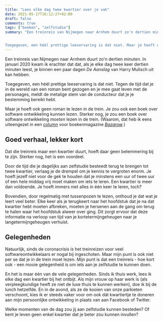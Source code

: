 ```yaml
---
title: "Lees elke dag twee kwartier over je vak"
date: 2021-05-17T16:12:27+02:00
draft: false
comments: true
tags: ["boeken", "zelfstudie"]
summary: "Een treinreis van Nijmegen naar Arnhem duurt zo'n dertien minuten. In januari 2020 kwam ik erachter dat dat, als je elke dag twee keer dertien minuten leest, je binnen een paar dagen *De Aanslag* van Harry Mulisch uit kan hebben. 


Toegegeven, een héél prettige leeservaring is dat niet. Maar je hoeft ook geen roman te lezen in de trein. Je zou ook een boek over software ontwikkeling kunnen lezen. Sterker nog, je zou een boek over software ontwikkeling *moeten* lezen in de trein."
---
```


Een treinreis van Nijmegen naar Arnhem duurt zo'n dertien minuten. In januari 2020 kwam ik erachter dat dat, als je elke dag twee keer dertien minuten leest, je binnen een paar dagen *De Aanslag* van Harry Mulisch uit kan hebben.


Toegegeven, een héél prettige leeservaring is dat niet. Tegen de tijd dat je in de wereld van een roman bent gezogen en je mee gaat leven met de personages, meldt de metalige stem van de conducteur dat je je bestemming bereikt hebt. 


Maar je hoeft ook geen roman te lezen in de trein. Je zou ook een boek over software ontwikkeling kunnen lezen. Sterker nog, je zou een boek over software ontwikkeling *moeten* lezen in de trein. (Waarom, dat heb ik eens uiteengezet in een [column](https://magazine.bazarow.com/bazarow-magazine-1-2021/waarom-lezen-deel-2/) voor boekenmagazine [*Bazarow*](https://magazine.bazarow.com/).) 


## Goed verhaal, lekker kort


Dat die treinreis maar een kwartier duurt, hoeft daar geen belemmering bij te zijn. Sterker nog, het is een voordeel. 


Door de tijd die je dagelijks aan zelfstudie besteedt terug te brengen tot twee kwartier, verlaag je de drempel om je kennis te vergroten enorm. Je hoeft jezelf niet voor de gek te houden dat je minstens een uur of twee uur of een hele middag vrij moet maken om iets te leren. Een kwartier is meer dan voldoende. Je hoeft immers niet alles in één keer te leren, toch?


Bovendien, door regelmatig met tussenpozen te lezen, onthoud je dat wat je leert veel beter. Elke keer als je terugkeert naar het hoofdstuk dat je na dat kwartier hebt moeten afbreken, moeten je hersenen aan de gang om terug te halen waar het hoofdstuk alweer over ging. Dit zorgt ervoor dat deze informatie na verloop van tijd van je kortetermijngeheugen naar je langetermijngeheugen verhuist. 


## Gelegenheden


Natuurlijk, sinds de coronacrisis is het treinreizen voor veel softwareontwikkelaars er nogal bij ingeschoten. Maar mijn punt is ook niet per se dat je in de trein moet lezen. Mijn punt is dat een treinreis - hoe kort ook - een mooie gelegenheid is om iets aan je zelfstudie te kunnen doen. 


En het is maar één van de vele gelegenheden. Sinds ik thuis werk, lees ik elke dag een kwartier bij het ontbijt. Als mijn vrouw op haar werk is (als verpleegkundige heeft ze niet de luxe thuis te kunnen werken), doe ik bij de lunch hetzelfde. En in de avond, als ze de kooien van onze parkieten verschoont, kies ik er steeds vaker voor om ook dát kwartiertje te doneren aan mijn persoonlijke ontwikkeling in plaats van aan Facebook of Twitter.


Welke momenten van de dag zou jij aan zelfstudie kunnen besteden? Of kent je leven geen enkel kwartier dat je beter zou kunnen invullen?

